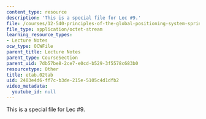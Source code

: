 ```yaml
---
content_type: resource
description: 'This is a special file for Lec #9.'
file: /courses/12-540-principles-of-the-global-positioning-system-spring-2012/2403e4d6ff7cb3de215e5105c4d1dfb2_etab.02tab
file_type: application/octet-stream
learning_resource_types:
- Lecture Notes
ocw_type: OCWFile
parent_title: Lecture Notes
parent_type: CourseSection
parent_uid: 7db57be8-2ce7-e0cd-b529-3f5578c683b0
resourcetype: Other
title: etab.02tab
uid: 2403e4d6-ff7c-b3de-215e-5105c4d1dfb2
video_metadata:
  youtube_id: null
---
```

This is a special file for Lec #9.

